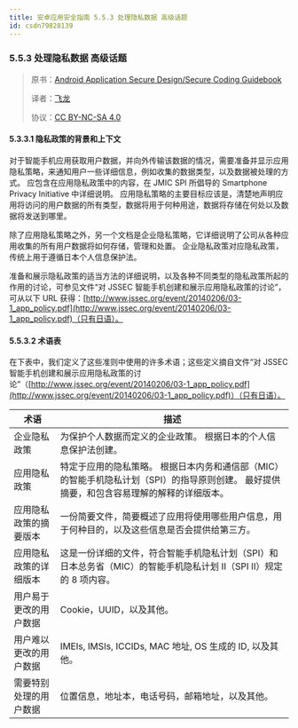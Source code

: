 ```yaml
---
title: 安卓应用安全指南 5.5.3 处理隐私数据 高级话题
id: csdn79828139
---
```


### 5.5.3 处理隐私数据 高级话题

> 原书：[Android Application Secure Design/Secure Coding Guidebook](http://www.jssec.org/dl/android_securecoding_en.pdf)
> 
> 译者：[飞龙](https://github.com/wizardforcel)
> 
> 协议：[CC BY-NC-SA 4.0](http://creativecommons.org/licenses/by-nc-sa/4.0/)

#### 5.3.3.1 隐私政策的背景和上下文

对于智能手机应用获取用户数据，并向外传输该数据的情况，需要准备并显示应用隐私策略，来通知用户一些详细信息，例如收集的数据类型，以及数据被处理的方式。 应包含在应用隐私政策中的内容，在 JMIC SPI 所倡导的 Smartphone Privacy Initiative 中详细说明。 应用隐私策略的主要目标应该是，清楚地声明应用将访问的用户数据的所有类型，数据将用于何种用途，数据将存储在何处以及数据将发送到哪里。

除了应用隐私策略之外，另一个文档是企业隐私策略，它详细说明了公司从各种应用收集的所有用户数据将如何存储，管理和处置。 企业隐私政策对应隐私政策，传统上用于遵循日本个人信息保护法。

准备和展示隐私政策的适当方法的详细说明，以及各种不同类型的隐私政策所起的作用的讨论，可参见文件“对 JSSEC 智能手机创建和展示应用隐私政策的讨论”，可从以下 URL 获得：[http://www.jssec.org/event/20140206/03-1_app_policy.pdf](http://www.jssec.org/event/20140206/03-1_app_policy.pdf)（只有日语）。

#### 5.5.3.2 术语表

在下表中，我们定义了这些准则中使用的许多术语；这些定义摘自文件“对 JSSEC 智能手机创建和展示应用隐私政策的讨论”（[http://www.jssec.org/event/20140206/03-1_app_policy.pdf](http://www.jssec.org/event/20140206/03-1_app_policy.pdf)）（只有日语）。

| 术语 | 描述 |
| --- | --- |
| 企业隐私政策 | 为保护个人数据而定义的企业政策。 根据日本的个人信息保护法创建。 |
| 应用隐私政策 | 特定于应用的隐私策略。 根据日本内务和通信部（MIC）的智能手机隐私计划（SPI）的指导原则创建。 最好提供摘要，和包含容易理解的解释的详细版本。 |
| 应用隐私政策的摘要版本 | 一份简要文件，简要概述了应用将使用哪些用户信息，用于何种目的，以及这些信息是否会提供给第三方。 |
| 应用隐私政策的详细版本 | 这是一份详细的文件，符合智能手机隐私计划（SPI）和日本总务省（MIC）的智能手机隐私计划 II（SPI II）规定的 8 项内容。 |
| 用户易于更改的用户数据 | Cookie，UUID，以及其他。 |
| 用户难以更改的用户数据 | IMEIs, IMSIs, ICCIDs, MAC 地址, OS 生成的 ID, 以及其他。 |
| 需要特别处理的用户数据 | 位置信息，地址本，电话号码，邮箱地址，以及其他。 |